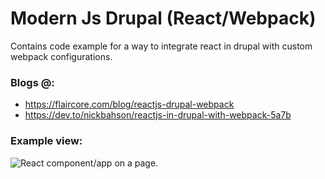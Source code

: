 # Modern Js Drupal (React/Webpack)

Contains code example for a way to integrate react in drupal with custom webpack configurations.

### Blogs @:
* https://flaircore.com/blog/reactjs-drupal-webpack
* https://dev.to/nickbahson/reactjs-in-drupal-with-webpack-5a7b

### Example view:
![React component/app on a page](/react_on_a_pagepng).
